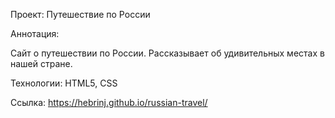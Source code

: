 Проект: Путешествие по России

Аннотация:

Сайт о путешествии по России.
Рассказывает об удивительных местах в нашей стране.

Технологии:
HTML5, CSS

Ссылка: https://hebrinj.github.io/russian-travel/
